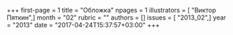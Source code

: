 +++
first-page = 1
title = "Обложка"
npages = 1
illustrators = [ "Виктор Пяткин",]
month = "02"
rubric = ""
authors = []
issues = [ "2013_02",]
year = "2013"
date = "2017-04-24T15:37:57+03:00"
+++
